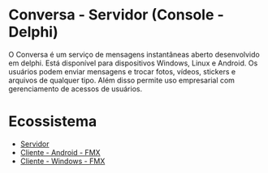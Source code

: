 # Conversa - Servidor (Console - Delphi)
O Conversa é um serviço de mensagens instantâneas aberto desenvolvido em delphi. Está disponível para dispositivos Windows, Linux e Android. Os usuários podem enviar mensagens e trocar fotos, vídeos, stickers e arquivos de qualquer tipo. Além disso permite uso empresarial com gerenciamento de acessos de usuários.

# Ecossistema
- [Servidor](https://github.com/conversa-projeto/conversa)
- [Cliente - Android - FMX](https://github.com/conversa-projeto/conversa-android-fmx)
- [Cliente - Windows - FMX](https://github.com/conversa-projeto/conversa-windows-fmx)

